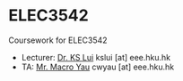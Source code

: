 # ELEC3542

Coursework for ELEC3542

- Lecturer: [Dr. KS Lui](https://www.eee.hku.hk/people/kslui/) kslui [at] eee.hku.hk
- TA: [Mr. Macro Yau](https://github.com/MacroYau) cwyau [at] eee.hku.hk

